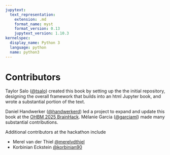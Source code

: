 ```yaml
---
jupytext:
  text_representation:
    extension: .md
    format_name: myst
    format_version: 0.13
    jupytext_version: 1.10.3
kernelspec:
  display_name: Python 3
  language: python
  name: python3
---
```


# Contributors

Taylor Salo ([@tsalo](https://github.com/tsalo/)) created this book by setting up the the initial repository,
designing the overall framework that builds into an html Jupyter book,
and wrote a substantial portion of the text.

Daniel Handwerker ([@handwerkerd](https://github.com/handwerkerd)) led a project to expand and update this book at the [OHBM 2025 BrainHack](https://ohbm.github.io/hackathon2025).
Mélanie Garcia ([@garciaml](https://github.com/garciaml)) made many substantial contributions.

Additional contributors at the hackathon include

- Merel van der Thiel [@merelvdthiel](https://github.com/merelvdthiel)
- Korbinian Eckstein [@korbinian90](https://github.com/korbinian90)